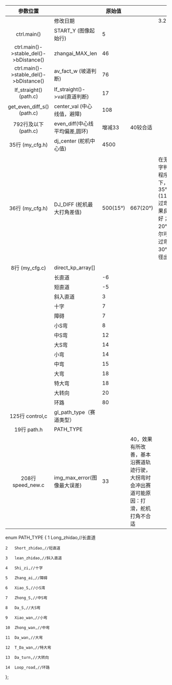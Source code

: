 |                  参数位置                  |                          | 原始值      |                                          |                                          |                            |      |      |
| :------------------------------------: | ------------------------ | -------- | ---------------------------------------- | ---------------------------------------- | -------------------------- | ---- | ---- |
|                                        | 修改日期                     |          |                                          | 3.28                                     |                            |      |      |
|              ctrl.main()               | START_Y (图像起始行)          | 5        |                                          |                                          |                            |      |      |
| ctrl.main()->stable_del()->bDistance() | zhangai_MAX_len          | 46       |                                          |                                          |                            |      |      |
| ctrl.main()->stable_del()->bDistance() | av_fact_w (坡道判断)         | 76       |                                          |                                          |                            |      |      |
|         If_straight() (path.c)         | If_straight()->val(直道判断) | 17       |                                          |                                          |                            |      |      |
|       get_even_diff_s() (path.c)       | center_val (中心线值，避障)     | 108      |                                          |                                          |                            |      |      |
|            792行及以下 (path.c)            | even_diff(中心线平均偏差,圆环)    | 增减33     | 40较合适                                    |                                          |                            |      |      |
|             35行 (my_cfg.h)             | dj_center (舵机中心值)        | 4500     |                                          |                                          |                            |      |      |
|             36行 (my_cfg.h)             | DJ_DIFF (舵机最大打角差值)       | 500(15°) | 667(20°)                                 | 在无十字判别程序下，35°(1166)过弯效果良好；20°偶尔可以过弯，30°内径出弯 | 加入十字判别程序，偏振镜后，过弯时，十字误判仍然存在 |      |      |
|             8行 (my_cfg.c)              | direct_kp_array[]        |          |                                          |                                          |                            |      |      |
|                                        | 长直道                      | -6       |                                          |                                          |                            |      |      |
|                                        | 短直道                      | -5       |                                          |                                          |                            |      |      |
|                                        | 斜入直道                     | 3        |                                          |                                          |                            |      |      |
|                                        | 十字                       | 7        |                                          |                                          |                            |      |      |
|                                        | 障碍                       | 7        |                                          |                                          |                            |      |      |
|                                        | 小S弯                      | 8        |                                          |                                          |                            |      |      |
|                                        | 中S弯                      | 12       |                                          |                                          |                            |      |      |
|                                        | 大S弯                      | 14       |                                          |                                          |                            |      |      |
|                                        | 小弯                       | 14       |                                          |                                          |                            |      |      |
|                                        | 中弯                       | 15       |                                          |                                          |                            |      |      |
|                                        | 大弯                       | 18       |                                          |                                          |                            |      |      |
|                                        | 特大弯                      | 18       |                                          |                                          |                            |      |      |
|                                        | 大转向                      | 20       |                                          |                                          |                            |      |      |
|                                        | 环路                       | 80       |                                          |                                          |                            |      |      |
|             125行 control,c             | gl_path_type（赛道类型）       |          |                                          |                                          |                            |      |      |
|               19行 path.h               | PATH_TYPE                |          |                                          |                                          |                            |      |      |
|            208行 speed_new.c            | img_max_error(图像最大误差)    | 33       | 40，效果有所改善，基本沿赛道轨迹行驶，大拐弯时会冲出赛道可能原因：打滑，舵机打角不合适 |                                          |                            |      |      |

enum PATH_TYPE
{
    1	Long_zhidao,//长直道
    
    2	Short_zhidao,//短直道
    
    3	lean_zhidao,//斜入直道
    
    4	Shi_zi,//十字   
    
    5	Zhang_ai,//障碍    
    
    6	Xiao_S,//小S湾    
    
    7	Zhong_S,//中S弯  
    
    8	Da_S,//大S弯    
    
    9	Xiao_wan,//小弯    
    
    10	Zhong_wan,//中弯    
    
    11	Da_wan,//大弯   
    
    12	T_Da_wan,//特大弯
    
    13	Da_turn,//大转向
    
    14	Loop_road,//环路
};
